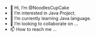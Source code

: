 - 👋 Hi, I’m @NoodlesCupCake
- 👀 I’m interested in Java Project.
- 🌱 I’m currently learning Java language.
- 💞️ I’m looking to collaborate on ...
- 📫 How to reach me ...

<!---
NoodlesCupCake/NoodlesCupCake is a ✨ special ✨ repository because its `README.md` (this file) appears on your GitHub profile.
You can click the Preview link to take a look at your changes.
--->
